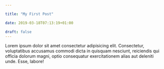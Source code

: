 ```yaml
---

title: "My First Post"

date: 2019-03-18T07:13:19+01:00

draft: false
---
```




Lorem ipsum dolor sit amet consectetur adipisicing elit. Consectetur, voluptatibus accusamus commodi dicta in quisquam nesciunt, reiciendis qui officia dolorum magni, optio consequatur exercitationem alias aut deleniti unde. Esse, labore!